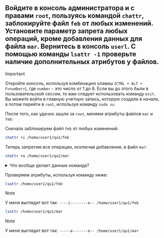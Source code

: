## Войдите в консоль администратора и с правами `root`, пользуясь командой `chattr`, заблокируйте файл `feb` от любых изменений. Установите параметр запрета любых операций, кроме добавления данных для файла `mar`. Вернитесь в консоль `userl`. С помощью команды `lsattr -1` проверьте наличие дополнительных атрибутов у файлов.

> [!IMPORTANT]
> Откройте консоль, используя комбинацию клавиш (`CTRL + ALT + F<number>`), где `number` - это число от 1 до 6. Если вы до этого были в пользовательской сессии, то вам следует использовать команду `exit`.
> Вы можете войти в главную учетную запись, которую создали в начале, а потом перейти в `root`, используя команду `sudo su`. 

После того, как удачно зашли за `root`, меняем атрибуты файлов `mar` и `feb`:

Сначала заблокируем файл `feb` от любых изменений:

```bash
chattr +i /home/user1/qu1/feb
```

Теперь запретим все операции, исключая добавления, в файл `mar`:

```bash
chattr +a /home/user1/qu1/mar
```

<details>
  <summary>Что вообще делает данные команда?</summary>

  `chattr`: Команда для изменения расширенных атрибутов файлов.
  `+i`: Устанавливает атрибут `i` (`immutable`), который делает файл неизменяемым. Никто не сможет изменять, удалять, переименовывать файл, а также создавать на него жесткие ссылки. Даже root не сможет этого сделать, пока атрибут не будет снят.
  `+a`: Устанавливает атрибут `a` (`append only`), который позволяет только добавлять данные в конец файла. Существующие данные не могут быть изменены или удалены.
</details>


Проверяем атрибуты, используя команду ниже:

```bash
lsattr /home/user1/qu1/feb
```

> [!NOTE]
> У меня выглядит вот так: `----i--------e-- /home/user1/qu1/feb`

```bash
lsattr /home/user1/qu1/mar
```

> [!NOTE]
> У меня выглядит вот так: `-----a-------e-- /home/user1/qu1/mar`
